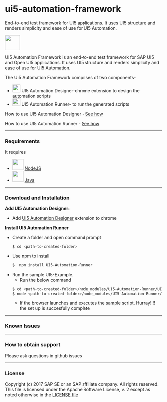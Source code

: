 # ui5-automation-framework
End-to-end test framework for UI5 applications. It uses UI5 structure and renders simplicity and ease of use for UI5 Automation.

<img src="https://github.wdf.sap.corp/raw/TechnologyTestCenter-Framework-Tools/Vyper4All/master/Chrome%20Extension/UI5-Automation-Designer/images/icon_a42.png" width="48">

UI5 Automation Framework is an end-to-end test framework for SAP UI5 and Open UI5 applications. It uses UI5 structure and renders simplicity and ease of use for UI5 Automation. 

The UI5 Automation Framework comprises of two components-

* <img src="https://github.wdf.sap.corp/raw/TechnologyTestCenter-Framework-Tools/Vyper4All/master/Chrome%20Extension/UI5-Automation-Designer/images/20170817_Google_Chrome_logo_vector_download.png" width="25"> UI5 Automation Designer-chrome extension to design the automation scripts
* <img src="https://github.wdf.sap.corp/raw/TechnologyTestCenter-Framework-Tools/Vyper4All/master/Chrome%20Extension/UI5-Automation-Designer/images/1200px-Npm-logo.svg.png" width="25"> UI5 Automation Runner- to run the generated scripts


How to use UI5 Automation Designer - <a href="https://youtube.com">See how</a>

How to use UI5 Automation Runner - <a href="https://youtube.com">See how</a>

----
### Requirements
It requires
* <img src="https://github.wdf.sap.corp/raw/TechnologyTestCenter-Framework-Tools/Vyper4All/master/Chrome%20Extension/UI5-Automation-Designer/images/nodejs-logo.png" width="35">  [NodeJS](https://nodejs.org/)
* <img src="https://github.wdf.sap.corp/raw/TechnologyTestCenter-Framework-Tools/Vyper4All/master/Chrome%20Extension/UI5-Automation-Designer/images/java-logo-png.png" width="35">  [Java](https://java.com/en/)
---
### Download and Installation
__Add UI5 Automation Designer:__
* Add  [UI5 Automation Designer](https://chrome.google.com/webstore/detail/ui5-inspector/) extension to chrome

__Install UI5 Automation Runner__

* Create a folder and open command prompt
    ```sh
    $ cd <path-to-created-folder>
    ```
* Use npm to install 
    ```sh
    $  npm install UI5-Automation-Runner
    ```
* Run the sample UI5-Example.
    * Run the below command
    ```sh
    $ cd <path-to-created-folder>/node_modules/UI5-Automation-Runner/UI5Example
    $ node <path-to-created-folder>/node_modules/UI5-Automation-Runner/protractor/bin/protractor conf.js
    ```
    * If the browser launches and executes the sample script, Hurray!!!! the set up is succesfully complete
---
### Known Issues
---
### How to obtain support
Please ask questions in github issues

---
### License
Copyright (c) 2017 SAP SE or an SAP affiliate company. All rights reserved.
This file is licensed under the Apache Software License, v. 2 except as noted otherwise in the 
[LICENSE file](https://github.wdf.sap.corp/TechnologyTestCenter-Framework-Tools/Vyper4All/blob/master/LICENSE.txt)
